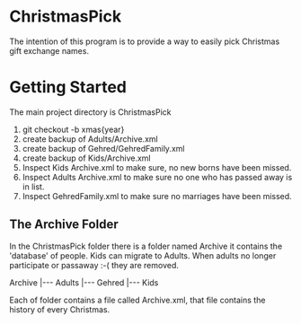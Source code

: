 # ChristmasPick
The intention of this program is to provide a way to easily pick Christmas gift exchange names.

# Getting Started
The main project directory is ChristmasPick

1. git checkout -b xmas{year}
1. create backup of Adults/Archive.xml
1. create backup of Gehred/GehredFamily.xml
1. create backup of Kids/Archive.xml
1. Inspect Kids Archive.xml to make sure, no new borns have been missed.
1. Inspect Adults Archive.xml to make sure no one who has passed away is in list.
1. Inspect GehredFamily.xml to make sure no marriages have been missed.

## The Archive Folder
In the ChristmasPick folder there is a folder named Archive it contains the 'database' of people. Kids can migrate to Adults.
When adults no longer participate or passaway :-( they are removed. 

Archive
|--- Adults
|--- Gehred
|--- Kids

Each of folder contains a file called Archive.xml, that file contains the history of every Christmas. 
